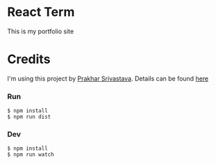 # React Term
This is my portfolio site

# Credits

I'm using this project by [Prakhar Srivastava](https://github.com/prakhar1989). Details can be found [here](https://github.com/prakhar1989/react-term)

### Run
```
$ npm install
$ npm run dist
```

### Dev
```
$ npm install
$ npm run watch
```
